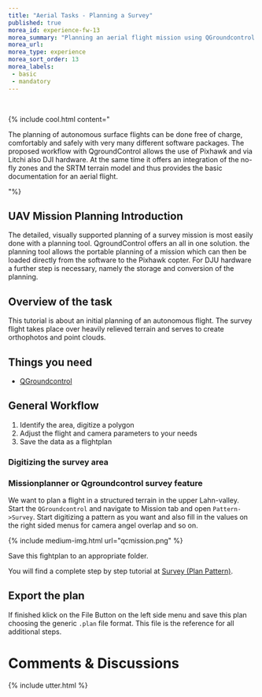 ```yaml
---
title: "Aerial Tasks - Planning a Survey"
published: true
morea_id: experience-fw-13
morea_summary: "Planning an aerial flight mission using QGroundcontrol for usage with Pixhawk and DJI"
morea_url: 
morea_type: experience
morea_sort_order: 13
morea_labels:
 - basic
 - mandatory
---
```



<br> 

{% include cool.html content=" 

The planning of autonomous surface flights can be done free of charge, comfortably and safely with very many different software packages. The proposed workflow with QgroundControl allows the use of Pixhawk and via Litchi also DJI hardware. At the same time it offers an integration of the no-fly zones and the SRTM terrain model and thus provides the basic documentation for an aerial flight. 

"%}
<br> 
## UAV Mission Planning Introduction

The detailed, visually supported planning of a survey mission is most easily done with a planning tool. QgroundControl offers an all in one solution. the planning tool allows the portable planning of a mission which can then be loaded directly from the software to the Pixhawk copter. For DJU hardware a further step is necessary, namely the storage and conversion of the planning. 

## Overview of the task

This tutorial is about an initial planning of an autonomous flight. The survey flight takes place over heavily relieved terrain and serves to create orthophotos and point clouds. 


## Things you need 

* [QGroundcontrol](http://ardupilot.org/planner2/) 

## General Workflow 
  1. Identify the area, digitize a polygon
  2. Adjust the flight and camera parameters to your needs 
  4. Save the data as a flightplan

  
### Digitizing the survey area

### Missionplanner or Qgroundcontrol survey feature
We want to plan a flight in a structured terrain in the upper Lahn-valley. Start the `QGroundcontrol` and navigate to Mission tab and open `Pattern->Survey`. Start digitizing a pattern as you want and also fill in the values on the right sided menus for camera angel overlap and so on.

{% include medium-img.html url="qcmission.png" %}  

Save this fightplan to an appropriate folder. 

You will find a complete step by step tutorial at [Survey (Plan Pattern)](https://docs.qgroundcontrol.com/master/en/PlanView/pattern_survey.html).

## Export the plan

If finished klick on the File Button on the left side menu and save this plan choosing the generic `.plan` file format. This file is the reference for all additional steps.

# Comments & Discussions 
{% include utter.html  %} 